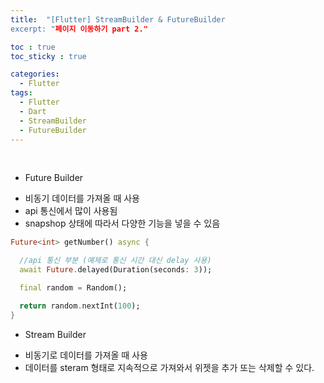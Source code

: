 ```yaml
---
title:  "[Flutter] StreamBuilder & FutureBuilder
excerpt: "페이지 이동하기 part 2."

toc : true
toc_sticky : true

categories:
  - Flutter
tags: 
  - Flutter
  - Dart
  - StreamBuilder
  - FutureBuilder
---
```


<br/>

 * Future Builder

  - 비동기 데이터를 가져올 때 사용
  - api 통신에서 많이 사용됨
  - snapshop 상태에 따라서 다양한 기능을 넣을 수 있음

```dart
Future<int> getNumber() async {

  //api 통신 부분 (예제로 통신 시간 대신 delay 사용)
  await Future.delayed(Duration(seconds: 3));

  final random = Random();

  return random.nextInt(100);
}
```


 * Stream Builder

  - 비동기로 데이터를 가져올 때 사용
  - 데이터를 steram 형태로 지속적으로 가져와서 위젯을 추가 또는 삭제할 수 있다.

```dart


```